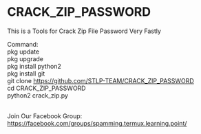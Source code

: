 # CRACK_ZIP_PASSWORD
This is a Tools for Crack Zip File Password Very Fastly

Command:<br>
pkg update<br>
pkg upgrade<br>
pkg install python2<br>
pkg install git<br>
git clone https://github.com/STLP-TEAM/CRACK_ZIP_PASSWORD<br>
cd CRACK_ZIP_PASSWORD<br>
python2 crack_zip.py<br><br>

Join Our Facebook Group:<br>
https://facebook.com/groups/spamming.termux.learning.point/

